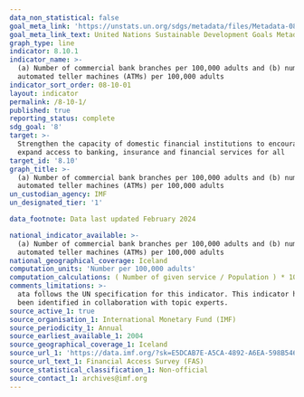 ```yaml
---
data_non_statistical: false
goal_meta_link: 'https://unstats.un.org/sdgs/metadata/files/Metadata-08-10-01.pdf'
goal_meta_link_text: United Nations Sustainable Development Goals Metadata (pdf 525kB)
graph_type: line
indicator: 8.10.1
indicator_name: >-
  (a) Number of commercial bank branches per 100,000 adults and (b) number of
  automated teller machines (ATMs) per 100,000 adults
indicator_sort_order: 08-10-01
layout: indicator
permalink: /8-10-1/
published: true
reporting_status: complete
sdg_goal: '8'
target: >-
  Strengthen the capacity of domestic financial institutions to encourage and
  expand access to banking, insurance and financial services for all
target_id: '8.10'
graph_title: >-
  (a) Number of commercial bank branches per 100,000 adults and (b) number of
  automated teller machines (ATMs) per 100,000 adults
un_custodian_agency: IMF
un_designated_tier: '1'

data_footnote: Data last updated February 2024

national_indicator_available: >-
  (a) Number of commercial bank branches per 100,000 adults and (b) number of
  automated teller machines (ATMs) per 100,000 adults
national_geographical_coverage: Iceland
computation_units: 'Number per 100,000 adults'
computation_calculations: ( Number of given service / Population ) * 100.000
comments_limitations: >-
  ata follows the UN specification for this indicator. This indicator has not
  been identified in collaboration with topic experts.
source_active_1: true
source_organisation_1: International Monetary Fund (IMF)
source_periodicity_1: Annual
source_earliest_available_1: 2004
source_geographical_coverage_1: Iceland
source_url_1: 'https://data.imf.org/?sk=E5DCAB7E-A5CA-4892-A6EA-598B5463A34C'
source_url_text_1: Financial Access Survey (FAS)
source_statistical_classification_1: Non-official
source_contact_1: archives@imf.org
---
```

